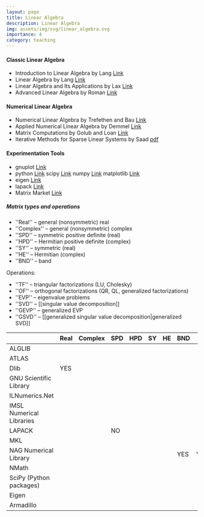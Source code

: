 ```yaml
---
layout: page
title: Linear Algebra
description: Linear Algebra
img: assets/img/svg/linear_algebra.svg
importance: 4
category: teaching
---
```


#### Classic Linear Algebra

- Introduction to Linear Algebra by Lang [Link](https://link.springer.com/book/10.1007/978-1-4612-1070-2)
- Linear Algebra by Lang [Link](https://link.springer.com/book/10.1007/978-1-4757-1949-9)
- Linear Algebra and Its Applications by Lax [Link](https://www.wiley.com/en-br/Linear+Algebra+and+Its+Applications,+2nd+Edition-p-9780471751564)
- Advanced Linear Algebra by Roman [Link](https://link.springer.com/book/10.1007/978-0-387-72831-5)

#### Numerical Linear Algebra

- Numerical Linear Algebra by Trefethen and Bau [Link](https://my.siam.org/Store/Product/viewproduct/?ProductId=950)
- Applied Numerical Linear Algebra by Demmel [Link](https://epubs.siam.org/doi/book/10.1137/1.9781611971446) 
- Matrix Computations by Golub and Loan [Link](https://www.press.jhu.edu/books/title/10678/matrix-computations)
- Iterative Methods for Sparse Linear Systems by Saad [pdf](https://www-users.cse.umn.edu/~saad/IterMethBook_2ndEd.pdf) 

#### Experimentation Tools

- gnuplot [Link](http://www.gnuplot.info/)
- python [Link](https://www.python.org/) scipy [Link](https://scipy.org/) numpy [Link](https://numpy.org/) matplotlib [Link](https://matplotlib.org/)
- eigen [Link](https://eigen.tuxfamily.org/index.php?title=Main_Page)
- lapack [Link](https://netlib.org/lapack/)
- Matrix Market [Link](https://math.nist.gov/MatrixMarket/)

##### Matrix types and operations

- ''Real'' – general (nonsymmetric) real
- ''Complex'' – general (nonsymmetric) complex
- ''SPD'' – symmetric positive definite (real)
- ''HPD'' – Hermitian positive definite (complex)
- ''SY'' – symmetric (real)
- ''HE'' – Hermitian (complex)
- ''BND'' – band

Operations:
- ''TF'' – triangular factorizations (LU, Cholesky)
- ''OF'' – orthogonal factorizations (QR, QL, generalized factorizations)
- ''EVP'' – eigenvalue problems
- ''SVD'' – [[singular value decomposition]]
- ''GEVP'' – generalized EVP
- ''GSVD'' – [[generalized singular value decomposition|generalized SVD]]

|                          |Real|Complex|SPD|HPD|SY |HE |BND|TF |OF |EVP|SVD|GEVP|GSVD|
|--------------------------|----|-------|---|---|---|---|---|---|---|---|---|----|----|   
|ALGLIB                    |    |       |   |   |   |   |   |   |   |   |   |    |    | 
|ATLAS                     |    |       |   |   |   |   |   |   |   |   |   |    |    | 
|Dlib                      |YES |       |   |   |   |   |   |   |   |   |   |    |    | 
|GNU Scientific Library    |    |       |   |   |   |   |   |   |   |   |   |    |    |
|ILNumerics.Net            |    |       |   |   |   |   |   |   |   |   |   |    |    | 
|IMSL Numerical Libraries  |    |       |   |   |   |   |   |   |   |   |   |    |    | 
|LAPACK                    |    |       |NO |   |   |   |   |   |   |   |   |    |    | 
|MKL                       |    |       |   |   |   |   |   |   |   |   |   |    |    | 
|NAG Numerical Library     |    |       |   |   |   |   |YES|YES|NO |   |   |    |    | 
|NMath                     |    |       |   |   |   |   |   |   |   |   |   |    |    |
|SciPy (Python packages)   |    |       |   |   |   |   |   |   |   |   |   |    |    | 
|Eigen                     |    |       |   |   |   |   |   |   |   |   |   |    |    | 
|Armadillo                 |    |       |   |   |   |   |   |   |   |   |   |    |    | 


